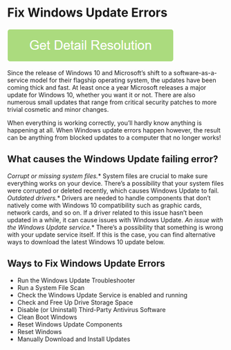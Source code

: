 # Fix Windows Update Errors

[![Fix Windows Update Errors](get-startted.png)](https://icncomputer.com/fix-windows-update-errors/)

Since the release of Windows 10 and Microsoft’s shift to a software-as-a-service model for their flagship operating system, the updates have been coming thick and fast. At least once a year Microsoft releases a major update for Windows 10, whether you want it or not. There are also numerous small updates that range from critical security patches to more trivial cosmetic and minor changes. 

When everything is working correctly, you’ll hardly know anything is happening at all. When Windows update errors happen however, the result can be anything from blocked updates to a computer that no longer works! 

## What causes the Windows Update failing error?

 *Corrupt or missing system files.** System files are crucial to make sure everything works on your device. There’s a possibility that your system files were corrupted or deleted recently, which causes Windows Update to fail.
 *Outdated drivers.** Drivers are needed to handle components that don’t natively come with Windows 10 compatibility such as graphic cards, network cards, and so on. If a driver related to this issue hasn’t been updated in a while, it can cause issues with Windows Update.
 *An issue with the Windows Update service.** There’s a possibility that something is wrong with your update service itself. If this is the case, you can find alternative ways to download the latest Windows 10 update below.

## Ways to Fix Windows Update Errors

* Run the Windows Update Troubleshooter
* Run a System File Scan
* Check the Windows Update Service is enabled and running
* Check and Free Up Drive Storage Space
* Disable (or Uninstall) Third-Party Antivirus Software
* Clean Boot Windows
* Reset Windows Update Components
* Reset Windows
* Manually Download and Install Updates

